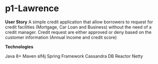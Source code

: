 
# p1-Lawrence
**User Story**
A simple credit application that allow borrowers to request for credit facilities (Mortgage, Car Loan and Business) without the need of a credit manager.
Credit request are either approved or deny based on the customer information (Annual Income and credit score)

**Technologies**


Java 8+
Maven
slf4j
Spring Framework
Cassandra DB
Reactor Netty

